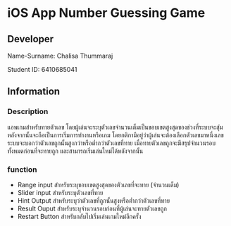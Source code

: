 # iOS App Number Guessing Game

## Developer

Name-Surname: Chalisa Thummaraj

Student ID: 6410685041

## Information

### Description

แอพเกมสำหรับทายตัวเลข โดยผู้เล่นจะระบุตัวเลขจำนวนเต็มเป็นขอบเขตสูงสุดของช่วงที่ระบบจะสุ่ม หลังจากนั้นจะถือเป็นการเริ่มการทำงานหรือเกม 
โดยกติกามีอยู่ว่าผู้เล่นจะต้องเลือกตัวเลขมาหนึ่งเลข ระบบจะบอกว่าตัวเลขถูกนั้นสูงกว่าหรือต่ำกว่าตัวเลขที่ทาย 
เมื่อทายตัวเลขถูกจะมีสรุปจำนวนรอบทั้งหมดก่อนที่จะทายถูก และสามารถเริ่มเล่นใหม่ได้หลังจากนั้น

### function

- Range input สำหรับระบุขอบเขตสูงสุดของตัวเลขที่จะทาย (จำนวนเต็ม)
- Slider input สำหรับระบุตัวเลขที่ทาย
- Hint Output สำหรับระบุว่าตัวเลขที่ถูกนั้นสูงหรือต่ำกว่าตัวเลขที่ทาย
- Result Ouput สำหรับระบุจำนวนรอบก่อนที่ผู้เล่นจะทายตัวเลขถูก
- Restart Button สำหรับกลับไปเริ่มเล่นเกมใหม่อีกครั้ง
